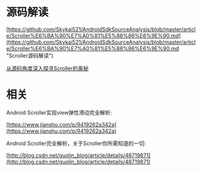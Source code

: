 # 源码解读 #

[https://github.com/Skykai521/AndroidSdkSourceAnalysis/blob/master/article/Scroller%E6%BA%90%E7%A0%81%E5%88%86%E6%9E%90.md](https://github.com/Skykai521/AndroidSdkSourceAnalysis/blob/master/article/Scroller%E6%BA%90%E7%A0%81%E5%88%86%E6%9E%90.md "Scroller源码解读")

[从源码角度深入探寻Scroller的奥秘](https://blog.csdn.net/IT_XF/article/details/83344780)

# 相关 #

Android Scroller实现view弹性滑动完全解析:

[https://www.jianshu.com/p/9419262a342a](https://www.jianshu.com/p/9419262a342a)

Android Scroller完全解析，关于Scroller你所需知道的一切:

[http://blog.csdn.net/guolin_blog/article/details/48719871](http://blog.csdn.net/guolin_blog/article/details/48719871)